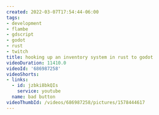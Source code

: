 ```yaml
---
created: 2022-03-07T17:54:44-06:00
tags:
- development
- flambe
- gdscript
- godot
- rust
- twitch
title: hooking up an inventory system in rust to godot
videoDuration: 11410.0
videoId: '686987258'
videoShorts:
- links:
  - id: jzbki8bkQIs
    service: youtube
  name: bad button
videoThumbId: /videos/686987258/pictures/1578444617
---
```

